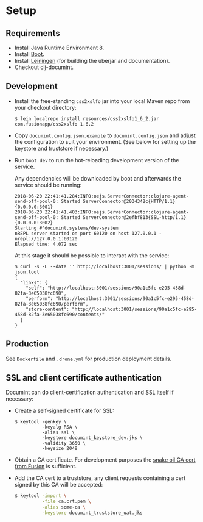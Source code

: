 # Setup

## Requirements

  * Install Java Runtime Environment 8.
  * Install [Boot](http://boot-clj.com/).
  * Install [Leiningen](https://leiningen.org/#install) (for building the uberjar
    and documentation).
  * Checkout clj-documint.

## Development

  * Install the free-standing `css2xslfo` jar into your local Maven repo from
    your checkout directory:

    ```
    $ lein localrepo install resources/css2xslfo1_6_2.jar com.fusionapp/css2xslfo 1.6.2
    ```
  * Copy `documint.config.json.example` to `documint.config.json` and adjust the
    configuration to suit your environment. (See below for setting up the keystore
    and truststore if necessary.)
  * Run `boot dev` to run the hot-reloading development version of the service.
  
    Any dependencies will be downloaded by boot and afterwards the service should
    be running:
  
    ```
    2018-06-20 22:41:41.284:INFO:oejs.ServerConnector:clojure-agent-send-off-pool-0: Started ServerConnector@2034342c{HTTP/1.1}{0.0.0.0:3001}
    2018-06-20 22:41:41.403:INFO:oejs.ServerConnector:clojure-agent-send-off-pool-0: Started ServerConnector@2efbf813{SSL-http/1.1}{0.0.0.0:3002}
    Starting #'documint.systems/dev-system
    nREPL server started on port 60120 on host 127.0.0.1 - nrepl://127.0.0.1:60120
    Elapsed time: 4.072 sec
    ```
    
    At this stage it should be possible to interact with the service:
  
    ```
    $ curl -s -L --data '' http://localhost:3001/sessions/ | python -m json.tool
    {
      "links": {
        "self": "http://localhost:3001/sessions/90a1c5fc-e295-458d-82fa-3e65038fc690",
        "perform": "http://localhost:3001/sessions/90a1c5fc-e295-458d-82fa-3e65038fc690/perform",
        "store-content": "http://localhost:3001/sessions/90a1c5fc-e295-458d-82fa-3e65038fc690/contents/"
      }
    }
    ```

## Production

See `Dockerfile` and `.drone.yml` for production deployment details.

## SSL and client certificate authentication

Documint can do client-certification authentication and SSL itself if necessary:

  * Create a self-signed certificate for SSL:
  
    ```
    $ keytool -genkey \
              -keyalg RSA \
              -alias ssl \
              -keystore documint_keystore_dev.jks \
              -validity 3650 \
              -keysize 2048
    ```
  
  * Obtain a CA certificate. For development purposes the [snake oil CA cert from Fusion](https://raw.githubusercontent.com/fusionapp/fusion/master/fusion/test/services/data/snake-oil-ca.crt.pem) is sufficient.
  
  * Add the CA cert to a truststore, any client requests containing a cert signed
    by this CA will be accepted:
  
    ```sh
    $ keytool -import \
              -file ca.crt.pem \
              -alias some-ca \
              -keystore documint_truststore_uat.jks
    ```
